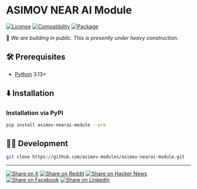 # ASIMOV NEAR AI Module

[![License](https://img.shields.io/badge/license-Public%20Domain-blue.svg)](https://unlicense.org)
[![Compatibility](https://img.shields.io/badge/python-3.13%2B-blue)](https://endoflife.date/python)
[![Package](https://img.shields.io/pypi/v/asimov-nearai-module)](https://pypi.org/project/asimov-nearai-module/)

🚧 _We are building in public. This is presently under heavy construction._

## 🛠️ Prerequisites

- [Python](https://python.org) 3.13+

## ⬇️ Installation

### Installation via PyPI

```bash
pip install asimov-nearai-module --pre
```

## 👨‍💻 Development

```bash
git clone https://github.com/asimov-modules/asimov-nearai-module.git
```

- - -

[![Share on X](https://img.shields.io/badge/share%20on-x-03A9F4?logo=x)](https://x.com/intent/post?url=https://github.com/asimov-modules/asimov-nearai-module&text=ASIMOV%20NEAR%20AI%20Module)
[![Share on Reddit](https://img.shields.io/badge/share%20on-reddit-red?logo=reddit)](https://reddit.com/submit?url=https://github.com/asimov-modules/asimov-nearai-module&title=ASIMOV%20NEAR%20AI%20Module)
[![Share on Hacker News](https://img.shields.io/badge/share%20on-hn-orange?logo=ycombinator)](https://news.ycombinator.com/submitlink?u=https://github.com/asimov-modules/asimov-nearai-module&t=ASIMOV%20NEAR%20AI%20Module)
[![Share on Facebook](https://img.shields.io/badge/share%20on-fb-1976D2?logo=facebook)](https://www.facebook.com/sharer/sharer.php?u=https://github.com/asimov-modules/asimov-nearai-module)
[![Share on LinkedIn](https://img.shields.io/badge/share%20on-linkedin-3949AB?logo=linkedin)](https://www.linkedin.com/sharing/share-offsite/?url=https://github.com/asimov-modules/asimov-nearai-module)
